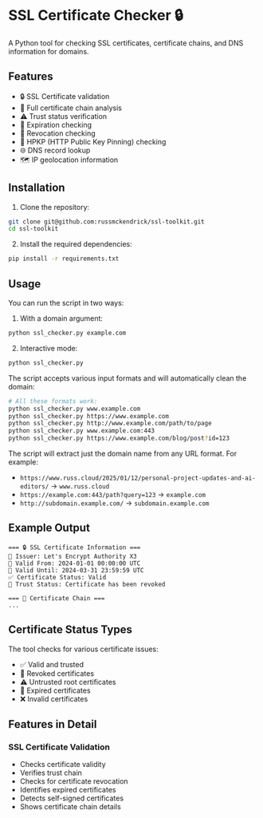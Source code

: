 # SSL Certificate Checker 🔒

A Python tool for checking SSL certificates, certificate chains, and DNS information for domains.

## Features

- 🔒 SSL Certificate validation
- 🔗 Full certificate chain analysis
- ⚠️ Trust status verification
- 📅 Expiration checking
- 🚫 Revocation checking
- 📌 HPKP (HTTP Public Key Pinning) checking
- 🌐 DNS record lookup
- 🗺️ IP geolocation information

## Installation

1. Clone the repository:
```bash
git clone git@github.com:russmckendrick/ssl-toolkit.git
cd ssl-toolkit
```

2. Install the required dependencies:
```bash
pip install -r requirements.txt
```

## Usage

You can run the script in two ways:

1. With a domain argument:
```bash
python ssl_checker.py example.com
```

2. Interactive mode:
```bash
python ssl_checker.py
```

The script accepts various input formats and will automatically clean the domain:

```bash
# All these formats work:
python ssl_checker.py www.example.com
python ssl_checker.py https://www.example.com
python ssl_checker.py http://www.example.com/path/to/page
python ssl_checker.py www.example.com:443
python ssl_checker.py https://www.example.com/blog/post?id=123
```

The script will extract just the domain name from any URL format. For example:
- `https://www.russ.cloud/2025/01/12/personal-project-updates-and-ai-editors/` → `www.russ.cloud`
- `https://example.com:443/path?query=123` → `example.com`
- `http://subdomain.example.com/` → `subdomain.example.com`

## Example Output

```
=== 🔒 SSL Certificate Information ===
🏢 Issuer: Let's Encrypt Authority X3
📅 Valid From: 2024-01-01 00:00:00 UTC
📅 Valid Until: 2024-03-31 23:59:59 UTC
✅ Certificate Status: Valid
🚫 Trust Status: Certificate has been revoked

=== 🔗 Certificate Chain ===
...
```

## Certificate Status Types

The tool checks for various certificate issues:

- ✅ Valid and trusted
- 🚫 Revoked certificates
- ⚠️ Untrusted root certificates
- 📛 Expired certificates
- ❌ Invalid certificates

## Features in Detail

### SSL Certificate Validation
- Checks certificate validity
- Verifies trust chain
- Checks for certificate revocation
- Identifies expired certificates
- Detects self-signed certificates
- Shows certificate chain details
